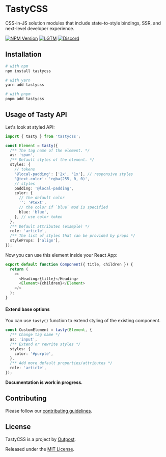 # TastyCSS

CSS-in-JS solution modules that include state-to-style bindings, SSR, and next-level developer experience.

[![NPM Version](https://img.shields.io/npm/v/tastycss.svg?style=flat)](https://www.npmjs.com/package/tastycss)
[![LGTM](https://img.shields.io/lgtm/grade/javascript/github/OutpostHQ/tasty?logo=lgtm&logoWidth=18)](https://lgtm.com/projects/g/OutpostHQ/tasty/)
[![Discord](https://img.shields.io/discord/793832892781690891?color=7389D8&label=chat%20on%20Discord&logo=Discord&logoColor=ffffff)](https://discord.gg/sHnHPnAPZj)

## Installation

```sh
# with npm
npm install tastycss

# with yarn
yarn add tastycss

# with pnpm
pnpm add tastycss
```

## Usage of Tasty API

Let's look at styled API:

```typescript jsx
import { tasty } from 'tastycss';

const Element = tasty({
  /** The tag name of the element. */
  as: 'span',
  /** Default styles of the element. */
  styles: {
    // tokens
    '@local-padding': ['2x', '1x'], // responsive styles
    '@text-color': 'rgba(255, 0, 0)',
    // styles
    padding: '@local-padding',
    color: {
      // the default color
      '': '#text',
      // the color if `blue` mod is specified
      blue: 'blue',
    }, // use color token
  },
  /** Default attributes (example) */
  role: 'article',
  /** The list of styles that can be provided by props */
  styleProps: ['align'],
});
```

Now you can use this element inside your React App:

```typescript jsx
export default function Component({ title, children }) {
  return (
    <>
      <Heading>{title}</Heading>
      <Element>{children}</Element>
    </>
  );
}
```

#### Extend base options

You can use `tasty()` function to extend styling of the existing component.

```typescript jsx
const CustomElement = tasty(Element, {
  /** Change tag name */
  as: 'input',
  /** Extend or rewrite styles */
  styles: {
    color: '#purple',
  },
  /** Add more default properties/attributes */
  role: 'article',
});
```

**Documentation is work in progress.**

## Contributing

Please follow our [contributing guidelines](CONTRIBUTING.md).

## License

TastyCSS is a project by [Outpost](https://outpost.run).

Released under the [MIT License](LICENSE).
